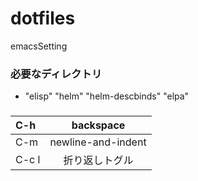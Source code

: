 # dotfiles
  emacsSetting
### 必要なディレクトリ
- "elisp" "helm" "helm-descbinds" "elpa"
###
| C-h | backspace |
|:--|:--:|
| C-m | newline-and-indent |
| C-c l | 折り返しトグル |
###
